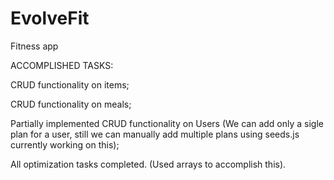 # EvolveFit
Fitness app

ACCOMPLISHED TASKS:

CRUD functionality on items;


CRUD functionality on meals;


Partially implemented CRUD functionality on Users (We can add only a sigle plan for a user, still we can manually add multiple plans using seeds.js currently working on this);

All optimization tasks completed. (Used arrays to accomplish this).

